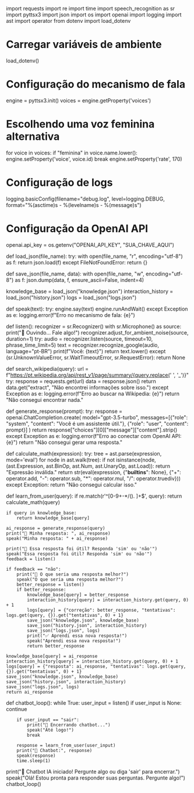 import requests
import re
import time
import speech_recognition as sr
import pyttsx3
import json
import os
import openai
import logging
import ast
import operator
from dotenv import load_dotenv

# Carregar variáveis de ambiente
load_dotenv()

# Configuração do mecanismo de fala
engine = pyttsx3.init()
voices = engine.getProperty('voices')

# Escolhendo uma voz feminina alternativa
for voice in voices:
    if "feminina" in voice.name.lower():
        engine.setProperty('voice', voice.id)
        break
engine.setProperty('rate', 170)

# Configuração de logs
logging.basicConfig(filename="debug.log", level=logging.DEBUG, 
                    format="%(asctime)s - %(levelname)s - %(message)s")

# Configuração da OpenAI API
openai.api_key = os.getenv("OPENAI_API_KEY", "SUA_CHAVE_AQUI")

def load_json(file_name):
    try:
        with open(file_name, "r", encoding="utf-8") as f:
            return json.load(f)
    except FileNotFoundError:
        return {}

def save_json(file_name, data):
    with open(file_name, "w", encoding="utf-8") as f:
        json.dump(data, f, ensure_ascii=False, indent=4)

knowledge_base = load_json("knowledge.json")
interaction_history = load_json("history.json")
logs = load_json("logs.json")

def speak(text):
    try:
        engine.say(text)
        engine.runAndWait()
    except Exception as e:
        logging.error(f"Erro no mecanismo de fala: {e}")

def listen():
    recognizer = sr.Recognizer()
    with sr.Microphone() as source:
        print("🎤 Ouvindo... Fale algo!")
        recognizer.adjust_for_ambient_noise(source, duration=1)
        try:
            audio = recognizer.listen(source, timeout=10, phrase_time_limit=5)
            text = recognizer.recognize_google(audio, language="pt-BR")
            print(f"Você: {text}")
            return text.lower()
        except (sr.UnknownValueError, sr.WaitTimeoutError, sr.RequestError):
            return None

def search_wikipedia(query):
    url = f"https://pt.wikipedia.org/api/rest_v1/page/summary/{query.replace(' ', '_')}"
    try:
        response = requests.get(url)
        data = response.json()
        return data.get("extract", "Não encontrei informações sobre isso.")
    except Exception as e:
        logging.error(f"Erro ao buscar na Wikipedia: {e}")
        return "Não consegui encontrar nada."

def generate_response(prompt):
    try:
        response = openai.ChatCompletion.create(
            model="gpt-3.5-turbo",
            messages=[{"role": "system", "content": "Você é um assistente útil."},
                      {"role": "user", "content": prompt}]
        )
        return response["choices"][0]["message"]["content"].strip()
    except Exception as e:
        logging.error(f"Erro ao conectar com OpenAI API: {e}")
        return "Não consegui gerar uma resposta."

def calculate_math(expression):
    try:
        tree = ast.parse(expression, mode='eval')
        for node in ast.walk(tree):
            if not isinstance(node, (ast.Expression, ast.BinOp, ast.Num, ast.UnaryOp, ast.Load)):
                return "Expressão inválida."
        return str(eval(expression, {"__builtins__": None}, {"+": operator.add, "-": operator.sub, "*": operator.mul, "/": operator.truediv}))
    except Exception:
        return "Não consegui calcular isso."

def learn_from_user(query):
    if re.match(r'^[0-9+\-*/(). ]+$', query):
        return calculate_math(query)
    
    if query in knowledge_base:
        return knowledge_base[query]
    
    ai_response = generate_response(query)
    print("🤖 Minha resposta: ", ai_response)
    speak("Minha resposta: " + ai_response)
    
    print("🤖 Essa resposta foi útil? Responda 'sim' ou 'não'")
    speak("Essa resposta foi útil? Responda 'sim' ou 'não'")
    feedback = listen()
    
    if feedback == "não":
        print("🤖 O que seria uma resposta melhor?")
        speak("O que seria uma resposta melhor?")
        better_response = listen()
        if better_response:
            knowledge_base[query] = better_response
            interaction_history[query] = interaction_history.get(query, 0) + 1
            logs[query] = {"correção": better_response, "tentativas": logs.get(query, {}).get("tentativas", 0) + 1}
            save_json("knowledge.json", knowledge_base)
            save_json("history.json", interaction_history)
            save_json("logs.json", logs)
            print("✅ Aprendi essa nova resposta!")
            speak("Aprendi essa nova resposta!")
            return better_response
    
    knowledge_base[query] = ai_response
    interaction_history[query] = interaction_history.get(query, 0) + 1
    logs[query] = {"resposta": ai_response, "tentativas": logs.get(query, {}).get("tentativas", 0) + 1}
    save_json("knowledge.json", knowledge_base)
    save_json("history.json", interaction_history)
    save_json("logs.json", logs)
    return ai_response

def chatbot_loop():
    while True:
        user_input = listen()
        if user_input is None:
            continue

        if user_input == "sair":
            print("👋 Encerrando chatbot...")
            speak("Até logo!")
            break

        response = learn_from_user(user_input)
        print("🤖 Chatbot:", response)
        speak(response)
        time.sleep(1)

print("🤖 Chatbot IA iniciado! Pergunte algo ou diga 'sair' para encerrar.")
speak("Olá! Estou pronta para responder suas perguntas. Pergunte algo!")
chatbot_loop()
